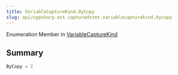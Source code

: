 ```yaml
---
title: VariableCaptureKind.ByCopy
slug: api/cppsharp.ast.capturedstmt.variablecapturekind.bycopy
---
```

Enumeration Member in [VariableCaptureKind](/api/cppsharp/ast/capturedstmt/variablecapturekind)

## Summary



```csharp
ByCopy = 2
```

